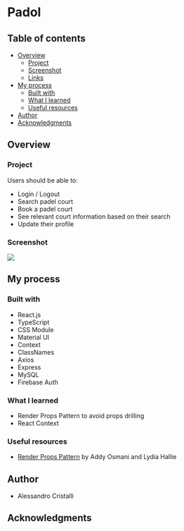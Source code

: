# Padol


## Table of contents

- [Overview](#overview)
  - [Project](#project)
  - [Screenshot](#screenshot)
  - [Links](#links)
- [My process](#my-process)
  - [Built with](#built-with)
  - [What I learned](#what-i-learned)
  - [Useful resources](#useful-resources)
- [Author](#author)
- [Acknowledgments](#acknowledgments)

## Overview

### Project

Users should be able to:

- Login / Logout
- Search padel court
- Book a padel court
- See relevant court information based on their search
- Update their profile 

### Screenshot

![](./src/assets/screenshot.jpg)


## My process

### Built with

- React.js
- TypeScript
- CSS Module
- Material UI
- Context
- ClassNames
- Axios
- Express
- MySQL
- Firebase Auth

### What I learned

- Render Props Pattern to avoid props drilling
- React Context

### Useful resources

- [Render Props Pattern](https://www.patterns.dev/posts/render-props-pattern/) by Addy Osmani and Lydia Hallie

## Author

  - Alessandro Cristalli

## Acknowledgments

